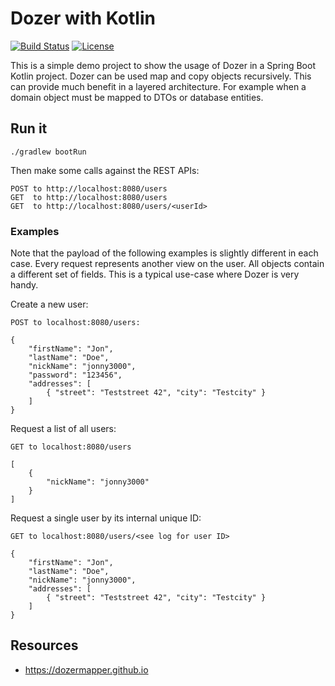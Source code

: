 Dozer with Kotlin
===============

[![Build Status](https://img.shields.io/travis/bringmeister/dozer-with-kotlin/master.svg)](https://travis-ci.org/bringmeister/dozer-with-kotlin)
[![License](https://img.shields.io/badge/license-MIT-blue.svg)](https://raw.githubusercontent.com/bringmeister/dozer-with-kotlin/master/LICENSE)

This is a simple demo project to show the usage of Dozer in a Spring Boot Kotlin project.
Dozer can be used map and copy objects recursively.
This can provide much benefit in a layered architecture.
For example when a domain object must be mapped to DTOs or database entities.

## Run it

```
./gradlew bootRun
```

Then make some calls against the REST APIs:

```
POST to http://localhost:8080/users
GET  to http://localhost:8080/users
GET  to http://localhost:8080/users/<userId>
```

### Examples

Note that the payload of the following examples is slightly different in each case.
Every request represents another view on the user.
All objects contain a different set of fields.
This is a typical use-case where Dozer is very handy.

Create a new user:

    POST to localhost:8080/users:
    
    {
        "firstName": "Jon",
        "lastName": "Doe",
        "nickName": "jonny3000",
        "password": "123456",
        "addresses": [
            { "street": "Teststreet 42", "city": "Testcity" }
        ]
    }
    
Request a list of all users:    
    
    GET to localhost:8080/users
    
    [
        {
            "nickName": "jonny3000"
        }
    ]

Request a single user by its internal unique ID:
  
    GET to localhost:8080/users/<see log for user ID>
    
    {
        "firstName": "Jon",
        "lastName": "Doe",
        "nickName": "jonny3000",
        "addresses": [
            { "street": "Teststreet 42", "city": "Testcity" }
        ]
    }

## Resources

- https://dozermapper.github.io
